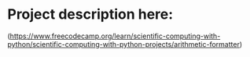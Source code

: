 # Project description here:

(https://www.freecodecamp.org/learn/scientific-computing-with-python/scientific-computing-with-python-projects/arithmetic-formatter)
